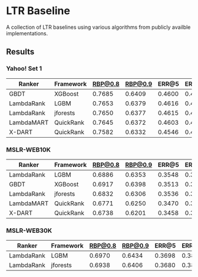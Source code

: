 
# LTR Baseline

A collection of LTR baselines using various algorithms from publicly availble implementations.

## Results

### Yahoo! Set 1

| Ranker     | Framework | RBP@0.8 | RBP@0.9 | ERR@5   | ERR@10  | ERR@20  | NDCG@5  | NDCG@10 | NDCG@20 |
|------------|-----------|---------|---------|---------|---------|---------|---------|---------|---------|
| GBDT       | XGBoost   | 0.7685  | 0.6409  | 0.4600  | 0.4745  | 0.4783  | 0.7439  | 0.7858  | 0.8272  |
| LambdaRank | LGBM      | 0.7653  | 0.6379  | 0.4616  | 0.4761  | 0.4799  | 0.7425  | 0.7845  | 0.8253  |
| LambdaRank | jforests  | 0.7650  | 0.6377  | 0.4615  | 0.4760  | 0.4798  | 0.7431  | 0.7842  | 0.8256  |
| LambdaMART | QuickRank | 0.7645  | 0.6372  | 0.4603  | 0.4749  | 0.4787  | 0.7408  | 0.7827  | 0.8237  |
| X-DART     | QuickRank | 0.7582  | 0.6332  | 0.4546  | 0.4695  | 0.4735  | 0.7237  | 0.7688  | 0.8124  |


### MSLR-WEB10K

| Ranker     | Framework | RBP@0.8 | RBP@0.9 | ERR@5   | ERR@10  | ERR@20  | NDCG@5  | NDCG@10 | NDCG@20 |
|------------|-----------|---------|---------|---------|---------|---------|---------|---------|---------|
| LambdaRank | LGBM      | 0.6886  | 0.6353  | 0.3548  | 0.3735  | 0.3815  | 0.4724  | 0.4913  | 0.5225  |
| GBDT       | XGBoost   | 0.6917  | 0.6398  | 0.3513  | 0.3702  | 0.3784  | 0.4694  | 0.4893  | 0.5213  |
| LambdaRank | jforests  | 0.6832  | 0.6306  | 0.3536  | 0.3724  | 0.3804  | 0.4672  | 0.4865  | 0.5180  |
| LambdaMART | QuickRank | 0.6771  | 0.6250  | 0.3470  | 0.3663  | 0.3745  | 0.4582  | 0.4782  | 0.5102  |
| X-DART     | QuickRank | 0.6738  | 0.6201  | 0.3458  | 0.3647  | 0.3729  | 0.4552  | 0.4721  | 0.5023  |


### MSLR-WEB30K

| Ranker     | Framework | RBP@0.8 | RBP@0.9 | ERR@5   | ERR@10  | ERR@20  | NDCG@5  | NDCG@10 | NDCG@20 |
|------------|-----------|---------|---------|---------|---------|---------|---------|---------|---------|
| LambdaRank | LGBM      | 0.6970  | 0.6434  | 0.3698  | 0.3881  | 0.3959  | 0.4865  | 0.5046  | 0.5354  |
| LambdaRank | jforests  | 0.6938  | 0.6406  | 0.3680  | 0.3864  | 0.3942  | 0.4843  | 0.5025  | 0.5335  |
